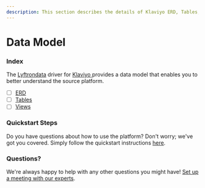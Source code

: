 ```yaml
---
description: This section describes the details of Klaviyo ERD, Tables, and Views.
---
```


# Data Model

### Index

The  [Lyftrondata](https://www.lyftrondata.com/) driver for [Klaviyo](https://www.lyftrondata.com/integration/klaviyo/)[ ](https://www.lyftrondata.com/integration/klaviyo/)provides a data model that enables you to better understand the source platform.

* [ ] [ERD](../../../marketing-analytics/klaviyo/data-model/erd.md)
* [ ] [Tables](../../../marketing-analytics/klaviyo/data-model/tables.md)
* [ ] [Views](../../../marketing-analytics/klaviyo/data-model/views.md)

### Quickstart Steps

Do you have questions about how to use the platform? Don't worry; we've got you covered. Simply follow the quickstart instructions [here](../../../../quickstart-steps.md).

### Questions? <a href="#questions" id="questions"></a>

We're always happy to help with any other questions you might have! [Set up a meeting with our experts](https://www.lyftrondata.com/book-a-meeting/).

